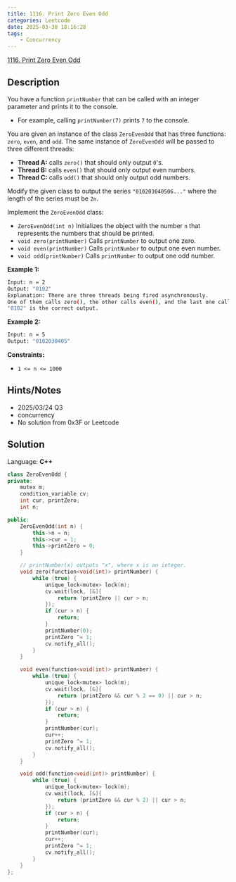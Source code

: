 ```yaml
---
title: 1116. Print Zero Even Odd
categories: Leetcode
date: 2025-03-30 18:16:28
tags:
    - Concurrency
---
```


[1116. Print Zero Even Odd](https://leetcode.com/problems/print-zero-even-odd/description/?envType=problem-list-v2&envId=concurrency)

## Description

You have a function `printNumber` that can be called with an integer parameter and prints it to the console.

- For example, calling `printNumber(7)` prints `7` to the console.

You are given an instance of the class `ZeroEvenOdd` that has three functions: `zero`, `even`, and `odd`. The same instance of `ZeroEvenOdd` will be passed to three different threads:

- **Thread A:**  calls `zero()` that should only output `0`'s.
- **Thread B:**  calls `even()` that should only output even numbers.
- **Thread C:**  calls `odd()` that should only output odd numbers.

Modify the given class to output the series `"010203040506..."` where the length of the series must be `2n`.

Implement the `ZeroEvenOdd` class:

- `ZeroEvenOdd(int n)` Initializes the object with the number `n` that represents the numbers that should be printed.
- `void zero(printNumber)` Calls `printNumber` to output one zero.
- `void even(printNumber)` Calls `printNumber` to output one even number.
- `void odd(printNumber)` Calls `printNumber` to output one odd number.

**Example 1:**

```bash
Input: n = 2
Output: "0102"
Explanation: There are three threads being fired asynchronously.
One of them calls zero(), the other calls even(), and the last one calls odd().
"0102" is the correct output.
```

**Example 2:**

```bash
Input: n = 5
Output: "0102030405"
```

**Constraints:**

- `1 <= n <= 1000`

## Hints/Notes

- 2025/03/24 Q3
- concurrency
- No solution from 0x3F or Leetcode

## Solution

Language: **C++**

```C++
class ZeroEvenOdd {
private:
    mutex m;
    condition_variable cv;
    int cur, printZero;
    int n;

public:
    ZeroEvenOdd(int n) {
        this->n = n;
        this->cur = 1;
        this->printZero = 0;
    }

    // printNumber(x) outputs "x", where x is an integer.
    void zero(function<void(int)> printNumber) {
        while (true) {
            unique_lock<mutex> lock(m);
            cv.wait(lock, [&]{
                return !printZero || cur > n;
            });
            if (cur > n) {
                return;
            }
            printNumber(0);
            printZero ^= 1;
            cv.notify_all();
        }
    }

    void even(function<void(int)> printNumber) {
        while (true) {
            unique_lock<mutex> lock(m);
            cv.wait(lock, [&]{
                return (printZero && cur % 2 == 0) || cur > n;
            });
            if (cur > n) {
                return;
            }
            printNumber(cur);
            cur++;
            printZero ^= 1;
            cv.notify_all();
        }
    }

    void odd(function<void(int)> printNumber) {
        while (true) {
            unique_lock<mutex> lock(m);
            cv.wait(lock, [&]{
                return (printZero && cur % 2) || cur > n;
            });
            if (cur > n) {
                return;
            }
            printNumber(cur);
            cur++;
            printZero ^= 1;
            cv.notify_all();
        }
    }
};
```
